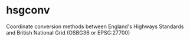 # hsgconv
Coordinate conversion methods between England's Highways Standards and British National Grid (OSBG36 or EPSG:27700)
